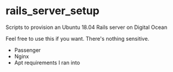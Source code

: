 # rails_server_setup
Scripts to provision an Ubuntu 18.04 Rails server on Digital Ocean

Feel free to use this if you want.  There's nothing sensitive.

* Passenger
* Nginx
* Apt requirements I ran into
